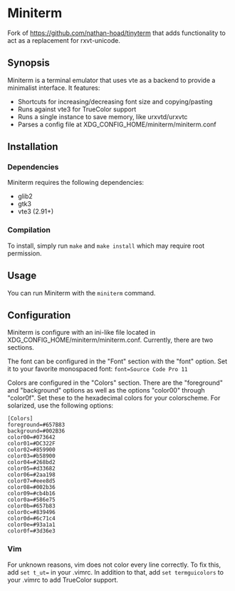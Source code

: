 # Miniterm
Fork of https://github.com/nathan-hoad/tinyterm that adds functionality to act
as a replacement for rxvt-unicode.

## Synopsis
Miniterm is a terminal emulator that uses vte as a backend to provide a
minimalist interface. It features:

- Shortcuts for increasing/decreasing font size and copying/pasting
- Runs against vte3 for TrueColor support
- Runs a single instance to save memory, like urxvtd/urxvtc
- Parses a config file at XDG\_CONFIG\_HOME/miniterm/miniterm.conf

## Installation
### Dependencies
Miniterm requires the following dependencies:

- glib2
- gtk3
- vte3 (2.91+)

### Compilation
To install, simply run `make` and `make install` which may require root
permission.

## Usage
You can run Miniterm with the `miniterm` command.

## Configuration
Miniterm is configure with an ini-like file located in
XDG\_CONFIG\_HOME/miniterm/miniterm.conf. Currently, there are two sections.

The font can be configured in the "Font" section with the "font" option. Set it
to your favorite monospaced font: `font=Source Code Pro 11`

Colors are configured in the "Colors" section. There are the "foreground" and
"background" options as well as the options "color00" through "color0f". Set
these to the hexadecimal colors for your colorscheme. For solarized, use the
following options:

	[Colors]
	foreground=#657B83
	background=#002B36
	color00=#073642
	color01=#DC322F
	color02=#859900
	color03=#b58900
	color04=#268bd2
	color05=#d33682
	color06=#2aa198
	color07=#eee8d5
	color08=#002b36
	color09=#cb4b16
	color0a=#586e75
	color0b=#657b83
	color0c=#839496
	color0d=#6c71c4
	color0e=#93a1a1
	color0f=#3d36e3

### Vim
For unknown reasons, vim does not color every line correctly. To fix this, add
`set t_ut=` in your .vimrc. In addition to that, add `set termguicolors` to your
.vimrc to add TrueColor support.
